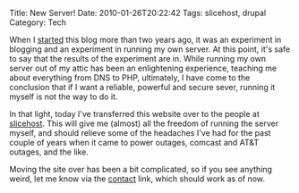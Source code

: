Title: New Server!
Date: 2010-01-26T20:22:42
Tags: slicehost, drupal
Category: Tech

When I <a href="/blog/drupal-is-go">started</a> this blog more than two years ago, it was an experiment in blogging and an experiment in running my own server. At this point, it's safe to say that the results of the experiment are in. While running my own server out of my attic has been an enlightening experience, teaching me about everything from DNS to PHP, ultimately, I have come to the conclusion that if I want a reliable, powerful and secure sever, running it myself is not the way to do it.

In that light, today I've transferred this website over to the people at <a href="http://slicehost.com" target="_blank">slicehost</a>. This will give me (almost) all the freedom of running the server myself, and should relieve some of the headaches I've had for the past couple of years when it came to power outages, comcast and AT&T outages, and the like.

Moving the site over has been a bit complicated, so if you see anything weird, let me know via the <a href="/contact">contact</a> link, which should work as of now. 
